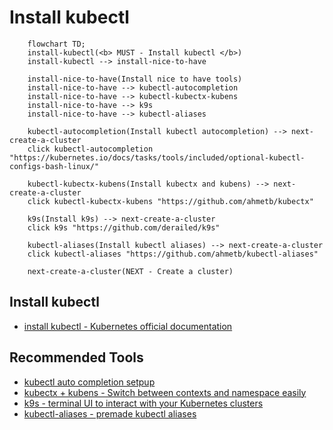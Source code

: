 # Install kubectl

```mermaid
    flowchart TD;
    install-kubectl(<b> MUST - Install kubectl </b>)
    install-kubectl --> install-nice-to-have

    install-nice-to-have(Install nice to have tools)
    install-nice-to-have --> kubectl-autocompletion
    install-nice-to-have --> kubectl-kubectx-kubens
    install-nice-to-have --> k9s
    install-nice-to-have --> kubectl-aliases

    kubectl-autocompletion(Install kubectl autocompletion) --> next-create-a-cluster
    click kubectl-autocompletion "https://kubernetes.io/docs/tasks/tools/included/optional-kubectl-configs-bash-linux/"

    kubectl-kubectx-kubens(Install kubectx and kubens) --> next-create-a-cluster
    click kubectl-kubectx-kubens "https://github.com/ahmetb/kubectx"

    k9s(Install k9s) --> next-create-a-cluster
    click k9s "https://github.com/derailed/k9s"

    kubectl-aliases(Install kubectl aliases) --> next-create-a-cluster
    click kubectl-aliases "https://github.com/ahmetb/kubectl-aliases"

    next-create-a-cluster(NEXT - Create a cluster)
```

## Install kubectl
- [install kubectl - Kubernetes official documentation](https://kubernetes.io/docs/tasks/tools/#kubectl)


## Recommended Tools
- [kubectl auto completion setpup](https://kubernetes.io/docs/tasks/tools/included/optional-kubectl-configs-bash-linux/)
- [kubectx + kubens - Switch between contexts and namespace easily](https://github.com/ahmetb/kubectx)
- [k9s - terminal UI to interact with your Kubernetes clusters](https://github.com/derailed/k9s)
- [kubectl-aliases - premade kubectl aliases](https://github.com/ahmetb/kubectl-aliases)
